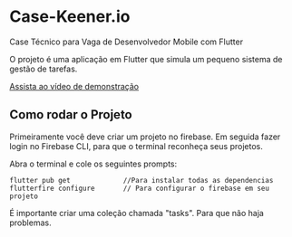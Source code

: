 # Case-Keener.io

Case Técnico para Vaga de Desenvolvedor Mobile com Flutter

O projeto é uma aplicação em Flutter que simula um pequeno sistema de gestão de tarefas.

[Assista ao vídeo de demonstração](https://youtu.be/DdDkdKK2j24)

## Como rodar o Projeto

Primeiramente você deve criar um projeto no firebase. Em seguida fazer login no Firebase CLI, para que o terminal reconheça seus projetos.

Abra o terminal e cole os seguintes prompts:

```
flutter pub get             //Para instalar todas as dependencias
flutterfire configure       // Para configurar o firebase em seu projeto
```

É importante criar uma coleção chamada "tasks". Para que não haja problemas.
